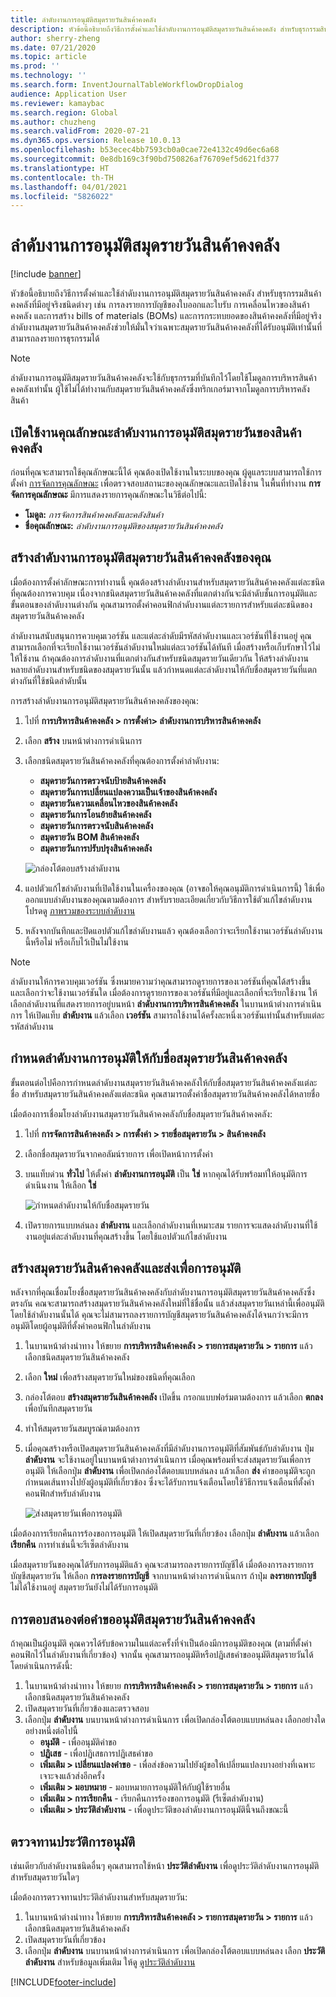 ```yaml
---
title: ลำดับงานการอนุมัติสมุดรายวันสินค้าคงคลัง
description: หัวข้อนี้อธิบายถึงวิธีการตั้งค่าและใช้ลำดับงานการอนุมัติสมุดรายวันสินค้าคงคลัง สำหรับธุรกรรมสินค้าคงคลังที่มีอยู่จริงชนิดต่างๆ ลำดับงานสมุดรายวันสินค้าคงคลังช่วยให้มั่นใจว่าเฉพาะสมุดรายวันสินค้าคงคลังที่ได้รับอนุมัติเท่านั้นที่สามารถลงรายการธุรกรรมได้
author: sherry-zheng
ms.date: 07/21/2020
ms.topic: article
ms.prod: ''
ms.technology: ''
ms.search.form: InventJournalTableWorkflowDropDialog
audience: Application User
ms.reviewer: kamaybac
ms.search.region: Global
ms.author: chuzheng
ms.search.validFrom: 2020-07-21
ms.dyn365.ops.version: Release 10.0.13
ms.openlocfilehash: b53ecec4bb7593cb0a0cae72e4132c49d6ec6a68
ms.sourcegitcommit: 0e8db169c3f90bd750826af76709ef5d621fd377
ms.translationtype: HT
ms.contentlocale: th-TH
ms.lasthandoff: 04/01/2021
ms.locfileid: "5826022"
---
```

# <a name="inventory-journal-approval-workflows"></a>ลำดับงานการอนุมัติสมุดรายวันสินค้าคงคลัง

[!include [banner](../includes/banner.md)]

หัวข้อนี้อธิบายถึงวิธีการตั้งค่าและใช้ลำดับงานการอนุมัติสมุดรายวันสินค้าคงคลัง สำหรับธุรกรรมสินค้าคงคลังที่มีอยู่จริงชนิดต่างๆ เช่น การลงรายการบัญชีของใบออกและใบรับ การเคลื่อนไหวของสินค้าคงคลัง และการสร้าง bills of materials (BOMs) และการกระทบยอดของสินค้าคงคลังที่มีอยู่จริง ลำดับงานสมุดรายวันสินค้าคงคลังช่วยให้มั่นใจว่าเฉพาะสมุดรายวันสินค้าคงคลังที่ได้รับอนุมัติเท่านั้นที่สามารถลงรายการธุรกรรมได้

> [!NOTE]
> ลำดับงานการอนุมัติสมุดรายวันสินค้าคงคลังจะใช้กับธุรกรรมที่บันทึกไว้โดยใช้โมดูลการบริหารสินค้าคงคลังเท่านั้น ผู้ใช้ไม่ได้ทำงานกับสมุดรายวันสินค้าคงคลังซึ่งทริกเกอร์มาจากโมดูลการบริหารคลังสินค้า

## <a name="turn-on-the-inventory-journal-approval-workflows-feature"></a>เปิดใช้งานคุณลักษณะลำดับงานการอนุมัติสมุดรายวันของสินค้าคงคลัง

ก่อนที่คุณจะสามารถใช้คุณลักษณะนี้ได้ คุณต้องเปิดใช้งานในระบบของคุณ ผู้ดูแลระบบสามารถใช้การตั้งค่า [การจัดการคุณลักษณะ](../../fin-ops-core/fin-ops/get-started/feature-management/feature-management-overview.md) เพื่อตรวจสอบสถานะของคุณลักษณะและเปิดใช้งาน ในพื้นที่ทำงาน **การจัดการคุณลักษณะ** มีการแสดงรายการคุณลักษณะในวิธีต่อไปนี้:

- **โมดูล:** *การจัดการสินค้าคงคลังและคลังสินค้า*
- **ชื่อคุณลักษณะ:** *ลำดับงานการอนุมัติของสมุดรายวันสินค้าคงคลัง*

## <a name="create-your-inventory-journal-approval-workflows"></a>สร้างลำดับงานการอนุมัติสมุดรายวันสินค้าคงคลังของคุณ

เมื่อต้องการตั้งค่าลักษณะการทำงานนี้ คุณต้องสร้างลำดับงานสำหรับสมุดรายวันสินค้าคงคลังแต่ละชนิดที่คุณต้องการควบคุม เนื่องจากชนิดสมุดรายวันสินค้าคงคลังที่แตกต่างกันจะมีลำดับชั้นการอนุมัติและขั้นตอนของลำดับงานต่างกัน คุณสามารถตั้งค่าคอนฟิกลำดับงานแต่ละรายการสำหรับแต่ละชนิดของสมุดรายวันสินค้าคงคลัง

ลำดับงานสนับสนุนการควบคุมเวอร์ชัน และแต่ละลำดับมีรหัสลำดับงานและเวอร์ชันที่ใช้งานอยู่ คุณสามารถเลือกที่จะเรียกใช้งานเวอร์ชันลำดับงานใหม่แต่ละเวอร์ชันได้ทันที เมื่อสร้างหรือเก็บรักษาไว้ไม่ให้ใช้งาน ถ้าคุณต้องการลำดับงานที่แตกต่างกันสำหรับชนิดสมุดรายวันเดียวกัน ให้สร้างลำดับงานหลายลำดับงานสำหรับชนิดของสมุดรายวันนั้น แล้วกำหนดแต่ละลำดับงานให้กับชื่อสมุดรายวันที่แตกต่างกันที่ใช้ชนิดลำดับนั้น

การสร้างลำดับงานการอนุมัติสมุดรายวันสินค้าคงคลังของคุณ:

1. ไปที่ **การบริหารสินค้าคงคลัง \> การตั้งค่า\> ลำดับงานการบริหารสินค้าคงคลัง**
1. เลือก **สร้าง** บนหน้าต่างการดำเนินการ
1. เลือกชนิดสมุดรายวันสินค้าคงคลังที่คุณต้องการตั้งค่าลำดับงาน:
    - **สมุดรายวันการตรวจนับป้ายสินค้าคงคลัง**
    - **สมุดรายวันการเปลี่ยนแปลงความเป็นเจ้าของสินค้าคงคลัง**
    - **สมุดรายวันความเคลื่อนไหวของสินค้าคงคลัง**
    - **สมุดรายวันการโอนย้ายสินค้าคงคลัง**
    - **สมุดรายวันการตรวจนับสินค้าคงคลัง**
    - **สมุดรายวัน BOM สินค้าคงคลัง**
    - **สมุดรายวันการปรับปรุงสินค้าคงคลัง**

    ![กล่องโต้ตอบสร้างลำดับงาน](media/journal-workflow-create-workflow.png "กล่องโต้ตอบสร้างลำดับงาน")

1. แอปตัวแก้ไขลำดับงานที่เปิดใช้งานในเครื่องของคุณ (อาจขอให้คุณอนุมัติการดำเนินการนี้) ใช้เพื่อออกแบบลำดับงานของคุณตามต้องการ สำหรับรายละเอียดเกี่ยวกับวิธีการใช้ตัวแก้ไขลำดับงาน โปรดดู [ภาพรวมของระบบลำดับงาน](../../fin-ops-core/fin-ops/organization-administration/overview-workflow-system.md)
1. หลังจากบันทึกและปิดแอปตัวแก้ไขลำดับงานแล้ว คุณต้องเลือกว่าจะเรียกใช้งานเวอร์ชันลำดับงานนี้หรือไม่ หรือเก็บไว้เป็นไม่ใช้งาน

> [!NOTE]
> ลำดับงานให้การควบคุมเวอร์ชัน ซึ่งหมายความว่าคุณสามารถดูรายการของเวอร์ชันที่คุณได้สร้างขึ้น และเลือกว่าจะใช้งานเวอร์ชันใด เมื่อต้องการดูรายการของเวอร์ชันที่มีอยู่และเลือกที่จะเรียกใช้งาน ให้เลือกลำดับงานที่แสดงรายการอยู่บนหน้า **ลำดับงานการบริหารสินค้าคงคลัง** ในบานหน้าต่างการดำเนินการ ให้เปิดแท็บ **ลำดับงาน** แล้วเลือก **เวอร์ชัน** สามารถใช้งานได้ครั้งละหนึ่งเวอร์ชันเท่านั้นสำหรับแต่ละรหัสลำดับงาน

## <a name="assign-approval-workflows-to-inventory-journal-names"></a>กำหนดลำดับงานการอนุมัติให้กับชื่อสมุดรายวันสินค้าคงคลัง

ขั้นตอนต่อไปคือการกำหนดลำดับงานสมุดรายวันสินค้าคงคลังให้กับชื่อสมุดรายวันสินค้าคงคลังแต่ละชื่อ สำหรับสมุดรายวันสินค้าคงคลังแต่ละชนิด คุณสามารถตั้งค่าชื่อสมุดรายวันสินค้าคงคลังได้หลายชื่อ

เมื่อต้องการเชื่อมโยงลำดับงานสมุดรายวันสินค้าคงคลังกับชื่อสมุดรายวันสินค้าคงคลัง:

1. ไปที่ **การจัดการสินค้าคงคลัง \> การตั้งค่า \> รายชื่อสมุดรายวัน \> สินค้าคงคลัง**
1. เลือกชื่อสมุดรายวันจากคอลัมน์รายการ เพื่อเปิดหน้าการตั้งค่า
1. บนแท็บด่วน **ทั่วไป** ให้ตั้งค่า **ลำดับงานการอนุมัติ** เป็น **ใช่** หากคุณได้รับพร้อมท์ให้อนุมัติการดำเนินงาน ให้เลือก **ใช่**

    ![กำหนดลำดับงานให้กับชื่อสมุดรายวัน](media/journal-workflow-journal-name.png "กำหนดลำดับงานให้กับชื่อสมุดรายวัน")

1. เปิดรายการแบบหล่นลง **ลำดับงาน** และเลือกลำดับงานที่เหมาะสม รายการจะแสดงลำดับงานที่ใช้งานอยู่แต่ละลำดับงานที่คุณสร้างขึ้น โดยใช้แอปตัวแก้ไขลำดับงาน

## <a name="create-an-inventory-journal-and-send-it-for-approval"></a>สร้างสมุดรายวันสินค้าคงคลังและส่งเพื่อการอนุมัติ

หลังจากที่คุณเชื่อมโยงชื่อสมุดรายวันสินค้าคงคลังกับลำดับงานการอนุมัติสมุดรายวันสินค้าคงคลังซึ่งตรงกัน คณจะสามารถสร้างสมุดรายวันสินค้าคงคลังใหม่ที่ใช้ชื่อนั้น แล้วส่งสมุดรายวันเหล่านี้เพื่ออนุมัติโดยใช้ลำดับงานนั้นได้ คุณจะไม่สามารถลงรายการบัญชีสมุดรายวันสินค้าคงคลังได้จนกว่าจะมีการอนุมัติโดยผู้อนุมัติที่ตั้งค่าคอนฟิกในลำดับงาน

1. ในบานหน้าต่างนำทาง ให้ขยาย **การบริหารสินค้าคงคลัง \> รายการสมุดรายวัน \> รายการ** แล้วเลือกชนิดสมุดรายวันสินค้าคงคลัง
1. เลือก **ใหม่** เพื่อสร้างสมุดรายวันใหม่ของชนิดที่คุณเลือก
1. กล่องโต้ตอบ **สร้างสมุดรายวันสินค้าคงคลัง** เปิดขึ้น กรอกแบบฟอร์มตามต้องการ แล้วเลือก **ตกลง** เพื่อบันทึกสมุดรายวัน
1. ทำให้สมุดรายวันสมบูรณ์ตามต้องการ
1. เมื่อคุณสร้างหรือเปิดสมุดรายวันสินค้าคงคลังที่มีลำดับงานการอนุมัติที่สัมพันธ์กับลำดับงาน ปุ่ม **ลำดับงาน** จะใช้งานอยู่ในบานหน้าต่างการดำเนินการ เมื่อคุณพร้อมที่จะส่งสมุดรายวันเพื่อการอนุมัติ ให้เลือกปุ่ม **ลำดับงาน** เพื่อเปิดกล่องโต้ตอบแบบหล่นลง แล้วเลือก **ส่ง** คำขออนุมัติจะถูกกำหนดเส้นทางไปยังผู้อนุมัติที่เกี่ยวข้อง ซึ่งจะได้รับการแจ้งเตือนโดยใช้วิธีการแจ้งเตือนที่ตั้งค่าคอนฟิกสำหรับลำดับงาน

    ![ส่งสมุดรายวันเพื่อการอนุมัติ](media/journal-workflow-inventory-journal.png "ส่งสมุดรายวันเพื่อการอนุมัติ")

เมื่อต้องการเรียกคืนการร้องขอการอนุมัติ ให้เปิดสมุดรายวันที่เกี่ยวข้อง เลือกปุ่ม **ลำดับงาน** แล้วเลือก **เรียกคืน** การทำเช่นนี้จะรีเซ็ตลำดับงาน

เมื่อสมุดรายวันของคุณได้รับการอนุมัติแล้ว คุณจะสามารถลงรายการบัญชีได้ เมื่อต้องการลงรายการบัญชีสมุดรายวัน ให้เลือก **การลงรายการบัญชี** จากบานหน้าต่างการดำเนินการ ถ้าปุ่ม **ลงรายการบัญชี** ไม่ได้ใช้งานอยู่ สมุดรายวันยังไม่ได้รับการอนุมัติ

## <a name="respond-to-an-inventory-journal-approval-request"></a>การตอบสนองต่อคำขออนุมัติสมุดรายวันสินค้าคงคลัง

ถ้าคุณเป็นผู้อนุมัติ คุณควรได้รับข้อความในแต่ละครั้งที่จำเป็นต้องมีการอนุมัติของคุณ (ตามที่ตั้งค่าคอนฟิกไว้ในลำดับงานที่เกี่ยวข้อง) จากนั้น คุณสามารถอนุมัติหรือปฏิเสธคำขออนุมัติสมุดรายวันได้โดยดำเนินการดังนี้:

1. ในบานหน้าต่างนำทาง ให้ขยาย **การบริหารสินค้าคงคลัง \> รายการสมุดรายวัน \> รายการ** แล้วเลือกชนิดสมุดรายวันสินค้าคงคลัง
1. เปิดสมุดรายวันที่เกี่ยวข้องและตรวจสอบ
1. เลือกปุ่ม **ลำดับงาน** บนบานหน้าต่างการดำเนินการ เพื่อเปิดกล่องโต้ตอบแบบหล่นลง เลือกอย่างใดอย่างหนึ่งต่อไปนี้
    - **อนุมัติ** - เพื่ออนุมัติคำขอ
    - **ปฏิเสธ** - เพื่อปฏิเสธการปฏิเสธคำขอ
    - **เพิ่มเติม \> เปลี่ยนแปลงคำขอ** - เพื่อส่งข้อความไปยังผู้ขอให้เปลี่ยนแปลงบางอย่างที่เฉพาะเจาะจงแล้วส่งอีกครั้ง
    - **เพิ่มเติม \> มอบหมาย** - มอบหมายการอนุมัติให้กับผู้ใช้รายอื่น
    - **เพิ่มเติม \> การเรียกคืน** - เรียกคืนการร้องขอการอนุมัติ (รีเซ็ตลำดับงาน)
    - **เพิ่มเติม \> ประวัติลำดับงาน** - เพื่อดูประวัติของลำดับงานการอนุมัตินี้จนถึงขณะนี้

## <a name="review-the-approval-history"></a>ตรวจทานประวัติการอนุมัติ

เช่นเดียวกับลำดับงานชนิดอื่นๆ คุณสามารถใช้หน้า **ประวัติลำดับงาน** เพื่อดูประวัติลำดับงานการอนุมัติสำหรับสมุดรายวันใดๆ

เมื่อต้องการตรวจทานประวัติลำดับงานสำหรับสมุดรายวัน:

1. ในบานหน้าต่างนำทาง ให้ขยาย **การบริหารสินค้าคงคลัง \> รายการสมุดรายวัน \> รายการ** แล้วเลือกชนิดสมุดรายวันสินค้าคงคลัง
1. เปิดสมุดรายวันที่เกี่ยวข้อง
1. เลือกปุ่ม **ลำดับงาน** บนบานหน้าต่างการดำเนินการ เพื่อเปิดกล่องโต้ตอบแบบหล่นลง เลือก **ประวัติลำดับงาน** สำหรับข้อมูลเพิ่มเติม ให้ดู [ดูประวัติลำดับงาน](../../fin-ops-core/fin-ops/organization-administration/tasks/view-workflow-history.md)


[!INCLUDE[footer-include](../../includes/footer-banner.md)]